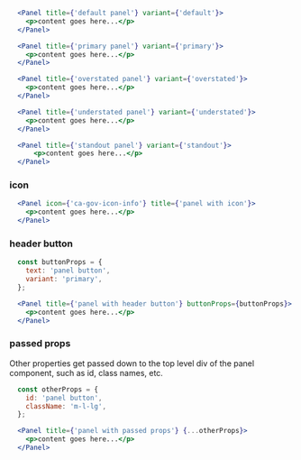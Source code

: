 ```jsx
  <Panel title={'default panel'} variant={'default'}>
    <p>content goes here...</p>
  </Panel>

  <Panel title={'primary panel'} variant={'primary'}>
    <p>content goes here...</p>
  </Panel>

  <Panel title={'overstated panel'} variant={'overstated'}>
    <p>content goes here...</p>
  </Panel>

  <Panel title={'understated panel'} variant={'understated'}>
    <p>content goes here...</p>
  </Panel>

  <Panel title={'standout panel'} variant={'standout'}>
      <p>content goes here...</p>
  </Panel>
```
### icon

```jsx
  <Panel icon={'ca-gov-icon-info'} title={'panel with icon'}>
    <p>content goes here...</p>
  </Panel>
```

### header button

```jsx
  const buttonProps = {
    text: 'panel button',
    variant: 'primary',
  };

  <Panel title={'panel with header button'} buttonProps={buttonProps}>
    <p>content goes here...</p>
  </Panel>
```

### passed props
Other properties get passed down to the top level div  of the panel component, such as id, class names, etc.

```jsx
  const otherProps = {
    id: 'panel button',
    className: 'm-l-lg',
  };

  <Panel title={'panel with passed props'} {...otherProps}>
    <p>content goes here...</p>
  </Panel>
```

